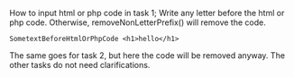 How to input html or php code in task 1;
Write any letter before the html or php code. Otherwise, removeNonLetterPrefix() will remove the code.
```
SometextBeforeHtmlOrPhpCode <h1>hello</h1>
```

The same goes for task 2, but here the code will be removed anyway.
The other tasks do not need clarifications.
